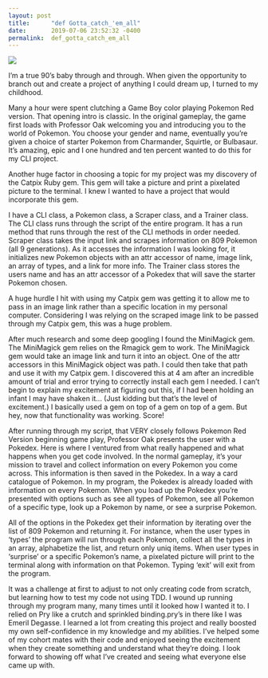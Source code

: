```yaml
---
layout: post
title:      "def Gotta_catch_'em_all"
date:       2019-07-06 23:52:32 -0400
permalink:  def_gotta_catch_em_all
---
```


![](https://imgur.com/tVp8h2P)

I’m a true 90’s baby through and through. When given the opportunity to branch out and create a project of anything I could dream up, I turned to my childhood.

Many a hour were spent clutching a Game Boy color playing Pokemon Red version. That opening intro is classic. In the original gameplay, the game first loads with Professor Oak welcoming you and introducing you to the world of Pokemon. You choose your gender and name, eventually you’re given a choice of starter Pokemon from Charmander, Squirtle, or Bulbasaur. It’s amazing, epic and I one hundred and ten percent wanted to do this for my CLI project.

Another huge factor in choosing a topic for my project was my discovery of the Catpix Ruby gem. This gem will take a picture and print a pixelated picture to the terminal. I knew I wanted to have a project that would incorporate this gem.

I have a CLI class, a Pokemon class, a Scraper class, and a Trainer class. The CLI class runs through the script of the entire program. It has a run method that runs through the rest of the CLI methods in order needed. Scraper class takes the input link and scrapes information on 809 Pokemon (all 9 generations). As it accesses the information I was looking for, it initializes new Pokemon objects with an attr accessor of name, image link, an array of types, and a link for more info. The Trainer class stores the users name and has an attr accessor of a Pokedex that will save the starter Pokemon chosen.

A huge hurdle I hit with using my Catpix gem was getting it to allow me to pass in an image link rather than a specific location in my personal computer. Considering I was relying on the scraped image link to be passed through my Catpix gem, this was a huge problem.

After much research and some deep googling I found the MiniMagick gem. The MiniMagick gem relies on the Rmagick gem to work. The MiniMagick gem would take an image link and turn it into an object. One of the attr accessors in this MiniMagick object was path. I could then take that path and use it with my Catpix gem. I discovered this at 4 am after an incredible amount of trial and error trying to correctly install each gem I needed. I can’t begin to explain my excitement at figuring out this, if I had been holding an infant I may have shaken it... (Just kidding but that’s the level of excitement.) I basically used a gem on top of a gem on top of a gem. But hey, now that functionality was working. Score!

After running through my script, that VERY closely follows Pokemon Red Version beginning game play, Professor Oak presents the user with a Pokedex. Here is where I ventured from what really happened and what happens when you get code involved. In the normal gameplay, it’s your mission to travel and collect information on every Pokemon you come across. This information is then saved in the Pokedex. In a way a card catalogue of Pokemon. In my program, the Pokedex is already loaded with information on every Pokemon. When you load up the Pokedex you’re presented with options such as see all types of Pokemon, see all Pokemon of a specific type, look up a Pokemon by name, or see a surprise Pokemon.

All of the options in the Pokedex get their information by iterating over the list of 809 Pokemon and returning it. For instance, when the user types in ‘types’ the program will run through each Pokemon, collect all the types in an array, alphabetize the list, and return only uniq items. When user types in ‘surprise’ or a specific Pokemon’s name, a pixelated picture will print to the terminal along with information on that Pokemon. Typing ‘exit’ will exit from the program.

It was a challenge at first to adjust to not only creating code from scratch, but learning how to test my code not using TDD. I wound up running through my program many, many times until it looked how I wanted it to. I relied on Pry like a crutch and sprinkled binding.pry’s in there like I was Emeril Degasse. I learned a lot from creating this project and really boosted my own self-confidence in my knowledge and my abilities. I’ve helped some of my cohort mates with their code and enjoyed seeing the excitement when they create something and understand what they’re doing. I look forward to showing off what I’ve created and seeing what everyone else came up with.
